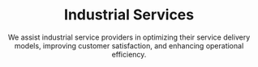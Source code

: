 ---
layout: sub-industry
parent: Manufacturing
order: 3
title: "Industrial Services"
subtitle: "We assist industrial service providers in optimizing their service delivery models, improving customer satisfaction, and enhancing operational efficiency."

challenges:
  - "Service delivery efficiency and consistency"
  - "Asset management and maintenance optimization"
  - "Customer experience enhancement"
  - "Digital transformation of service operations"

solutions:
  - title: "Service Delivery Optimization"
    content:
      - "Route optimization and scheduling enhancements"
      - "Predictive maintenance implementation"
      - "Remote monitoring and IoT integration"
  - title: "Customer Experience Enhancement"
    content:
      - "Self-service portal development"
      - "Proactive communication strategies"
      - "Data-driven personalization initiatives"
  - title: "Digital Transformation of Field Operations"
    content:
      - "Mobile workforce enablement"
      - "AI-powered diagnostics and troubleshooting"

outcomes:
  - "25-35% improvement in first-time fix rates"
  - "20-30% reduction in mean time to repair"
  - "Increased customer satisfaction and loyalty"
  - "Enhanced service profitability and revenue growth"

why_choose:
  - "Industrial Services Expertise: Comprehensive understanding of service delivery challenges."
  - "Operational Excellence: Streamlining service processes for improved efficiency."
  - "Customer-Centric Solutions: Enhancing customer experiences through personalized strategies."
  - "Digital Innovation: Leveraging technology to transform field operations."
  - "Collaborative Partnership: Working closely with your team to ensure tailored and effective solutions."

cta-title: "Ready to optimize your Industrial Services operations?"
cta: "Contact SLKone today to discover how our specialized services can enhance your service delivery and customer satisfaction."
icon: "fa-container"
color: "sand"
image: "/assets/images/backgrounds/industrial-services.webp"
---
